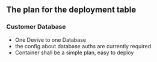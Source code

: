 ## The plan for the deployment table

### Customer Database

* One Devive to one Database
* the config about database auths are currently required
* Container shall be a simple plan, easy to deploy
